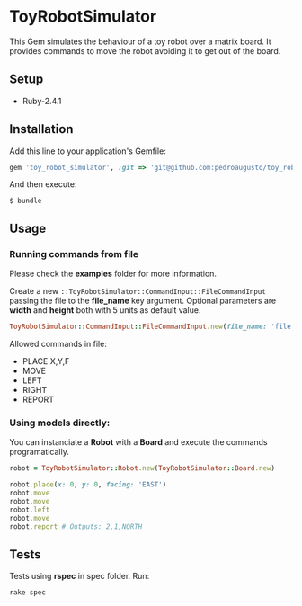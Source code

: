 # ToyRobotSimulator

This Gem simulates the behaviour of a toy robot over a matrix board. It provides commands to move the robot avoiding it
to get out of the board.

## Setup

- Ruby-2.4.1

## Installation

Add this line to your application's Gemfile:

```ruby
gem 'toy_robot_simulator', :git => 'git@github.com:pedroaugusto/toy_robot_simulator.git'
```

And then execute:

    $ bundle

## Usage

### Running commands from file

Please check the **examples** folder for more information.

Create a new `::ToyRobotSimulator::CommandInput::FileCommandInput` passing the file to the **file_name** key argument.
Optional parameters are **width** and **height** both with 5 units as default value.

```ruby
ToyRobotSimulator::CommandInput::FileCommandInput.new(file_name: 'file.txt').scan
```

Allowed commands in file:

- PLACE X,Y,F
- MOVE
- LEFT
- RIGHT
- REPORT

### Using models directly:

You can instanciate a **Robot** with a **Board** and execute the commands programatically.

```ruby
robot = ToyRobotSimulator::Robot.new(ToyRobotSimulator::Board.new)

robot.place(x: 0, y: 0, facing: 'EAST')
robot.move
robot.move
robot.left
robot.move
robot.report # Outputs: 2,1,NORTH
```

## Tests

Tests using **rspec** in spec folder. Run:

```shell
rake spec
```

